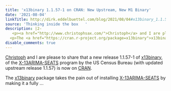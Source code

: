 ```yaml
---
title: 'x13binary 1.1.57-1 on CRAN: New Upstream, New M1 Binary'
date: '2021-08-04'
linkTitle: http://dirk.eddelbuettel.com/blog/2021/08/04#x13binary_1.1.57-1
source: 'Thinking inside the box   '
description: |2-
   <p><a href="http://www.christophsax.com/">Christoph</a> and I are please to share that a new release 1.1.57-1 of <a href="https://cran.r-project.org/package=x13binary">x13binary</a>, of the <a href="https://www.census.gov/srd/www/x13as/">X-13ARIMA-SEATS</a> program by the US Census Bureau (with updated upstream release 1.1.57) is now on <a href="https://cran.r-project.org">CRAN</a>.</p>
  <p>The <a href="https://cran.r-project.org/package=x13binary">x13binary</a> package takes the pain out of installing <a href="https://www.census.gov/srd/www/x13as/">X-13ARIMA-SEATS</a> by making it a fully ...
disable_comments: true
---
```

 <p><a href="http://www.christophsax.com/">Christoph</a> and I are please to share that a new release 1.1.57-1 of <a href="https://cran.r-project.org/package=x13binary">x13binary</a>, of the <a href="https://www.census.gov/srd/www/x13as/">X-13ARIMA-SEATS</a> program by the US Census Bureau (with updated upstream release 1.1.57) is now on <a href="https://cran.r-project.org">CRAN</a>.</p>
<p>The <a href="https://cran.r-project.org/package=x13binary">x13binary</a> package takes the pain out of installing <a href="https://www.census.gov/srd/www/x13as/">X-13ARIMA-SEATS</a> by making it a fully ...